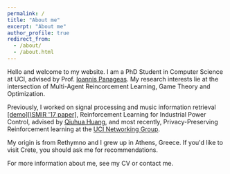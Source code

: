 ```yaml
---
permalink: /
title: "About me"
excerpt: "About me"
author_profile: true
redirect_from: 
  - /about/
  - /about.html
---
```


Hello and welcome to my website. I am a PhD Student in Computer Science at UCI, advised by Prof. [Ioannis Panageas](https://panageas.github.io). My research interests lie at the intersection of Multi-Agent Reincorcement Learning, Game Theory and Optimization.

Previously, I worked on signal processing and music information retrieval [[demo]](https://drive.google.com/file/d/1Q0xlF2VNSs6NVh8FSPA0nydCw3x_e6Nb/view)[[ISMIR '17 paper]](https://drive.google.com/file/d/1Q0xlF2VNSs6NVh8FSPA0nydCw3x_e6Nb/view), Reinforcement Learning for Industrial Power Control, advised by [Qiuhua Huang](https://energyenvironment.pnnl.gov/staff/staff_info.asp?staff_num=2957), and most recently, Privacy-Preserving Reinforcement learning at the [UCI Networking Group](https://athinagroup.eng.uci.edu/).

My origin is from Rethymno and I grew up in Athens, Greece. If you'd like to visit Crete, you should ask me for recommendations.

For more information about me, see my CV or contact me.

<!-- <img align="middle" src="https://DrSGBhat.github.io/files/sandesh.jpg?raw=true" alt="Photo" style="width: 700px; border-radius: 10px; padding: 8px 8px 8px 8px"/>  -->



